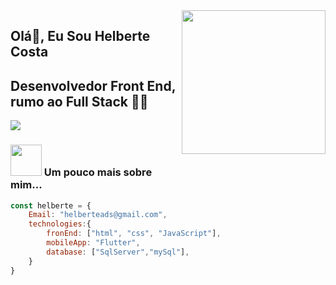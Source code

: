 <img align='right' src="https://media.giphy.com/media/M9gbBd9nbDrOTu1Mqx/giphy.gif" width="230">

## Olá🙏, Eu Sou Helberte Costa 
## Desenvolvedor Front End, rumo ao Full Stack 👨‍💻


[![](https://img.shields.io/badge/linkedin-helberte-blue)](https://www.linkedin.com/in/helberte-costa-programmer/)


### <img src="https://media.giphy.com/media/VgCDAzcKvsR6OM0uWg/giphy.gif" width="50"> Um pouco mais sobre mim...  

```javascript
const helberte = {
    Email: "helberteads@gmail.com",
    technologies:{        
        fronEnd: ["html", "css", "JavaScript"],
        mobileApp: "Flutter",
        database: ["SqlServer","mySql"],
    }
}
```
